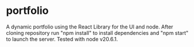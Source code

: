 # portfolio
A dynamic portfolio using the React Library for the UI and node.
After cloning repository run "npm install" to install dependencies and "npm start" to launch the server. Tested with node v20.6.1.
